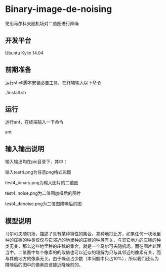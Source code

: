 Binary-image-de-noising
=======================

使用马尔科夫随机场对二值图进行降噪


开发平台
--------

Ubuntu Kylin 14.04


前期准备
--------

运行shell脚本安装必要工具，在终端输入以下命令

./install.sh


运行
----

运行ant，在终端输入一下命令

ant


输入输出说明
------------

输入输出均在pic目录下，其中：

输入test4.png为任意png格式彩图

test4_binary.png为输入图片的二值图

test4_noise.png为二值图加噪后的图片

test4_denoise.png为二值图降噪后的图


模型说明
--------

  马尔可夫随机场，描述了具有某种特性的集合。拿种地打比方，如果任何一块地里种的庄稼的种类仅仅与它邻近的地里种的庄稼的种类有关，与其它地方的庄稼的种类无关，那么这些地里种的庄稼的集合，就是一个马尔可夫随机场。而在图片处理当中，二值图中每个像素的的取值也可以近似的理解为只与其邻近的像素有关，而与其他地方的像素无关。由于噪点占少数（本问题中只占10%），所以我们还认为降噪后的图中的像素应该接近降噪前的。


